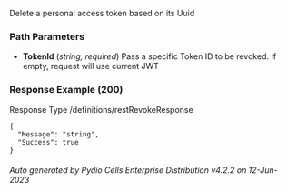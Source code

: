 






 
Delete a personal access token based on its Uuid  


### Path Parameters

 - **TokenId** (_string, required_) Pass a specific Token ID to be revoked. If empty, request will use current JWT




### Response Example (200)
Response Type /definitions/restRevokeResponse

```
{
  "Message": "string",
  "Success": true
}
```




###### Auto generated by Pydio Cells Enterprise Distribution v4.2.2 on 12-Jun-2023
